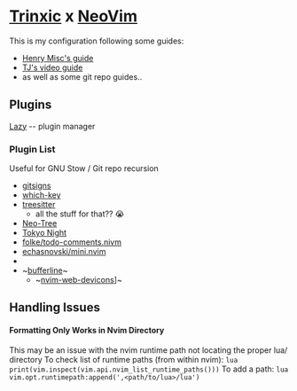 # [Trinxic](https://github.com/Trinxic/dotfiles.git) x [NeoVim](https://neovim.io/)
This is my configuration following some guides:
 - [Henry Misc's guide](https://youtu.be/KYDG3AHgYEs?si=__kclbz8pnZ2Kqmy)
 - [TJ's video guide](https://youtu.be/m8C0Cq9Uv9o?si=MPUzVYqr6Y886Vt0)
 - as well as some git repo guides..


## Plugins
[Lazy](https://github.com/folke/lazy.nvim.git)  -- plugin manager

### Plugin List
Useful for GNU Stow / Git repo recursion
 - [gitsigns](https://github.com/lewis6991/gitsigns.nvim.git)
 - [which-key](https://github.com/folke/which-key.nvim.git)
 - [treesitter](https://github.com/nvim-treesitter/nvim-treesitter.git)
     - all the stuff for that?? :sob:
 - [Neo-Tree](https://github.com/nvim-neo-tree/neo-tree.nvim.git)
 - [Tokyo Night](https://github.com/folke/tokyonight.nvim.git)
 - [folke/todo-comments.nivm](https://github.com/folke/todo-comments.nvim.git)
 - [echasnovski/mini.nvim](https://github.com/echasnovski/mini.nvim.git)
 - 
 - ~[bufferline](https://github.com/akinsho/bufferline.nvim.git)~
     - ~[nvim-web-devicons](https://github.com/nvim-tree/nvim-web-devicons.git)]~


## Handling Issues
#### Formatting Only Works in Nvim Directory
This may be an issue with the nvim runtime path not locating the proper lua/ directory
To check list of runtime paths (from within nvim):
`lua print(vim.inspect(vim.api.nvim_list_runtime_paths()))`
To add a path:
`lua vim.opt.runtimepath:append(',<path/to/lua>/lua')`

